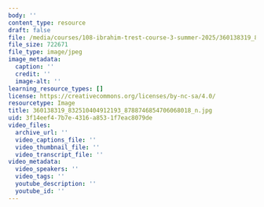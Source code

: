 ```yaml
---
body: ''
content_type: resource
draft: false
file: /media/courses/108-ibrahim-trest-course-3-summer-2025/360138319_832510404912193_8788746854706068018_n.jpg
file_size: 722671
file_type: image/jpeg
image_metadata:
  caption: ''
  credit: ''
  image-alt: ''
learning_resource_types: []
license: https://creativecommons.org/licenses/by-nc-sa/4.0/
resourcetype: Image
title: 360138319_832510404912193_8788746854706068018_n.jpg
uid: 3f14eef4-7b7e-4316-a853-1f7eac8079de
video_files:
  archive_url: ''
  video_captions_file: ''
  video_thumbnail_file: ''
  video_transcript_file: ''
video_metadata:
  video_speakers: ''
  video_tags: ''
  youtube_description: ''
  youtube_id: ''
---
```


